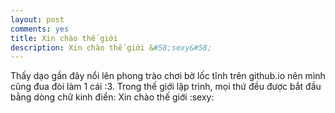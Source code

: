 ```yaml
---
layout: post
comments: yes
title: Xin chào thế giới
description: Xin chào thế giới &#58;sexy&#58;
---
```


Thấy dạo gần đây nổi lên phong trào chơi bờ lốc tĩnh trên github.io nên mình cũng đua đòi làm 1 cái :3. Trong thế giới lập trình, mọi thứ đều được bắt đầu bằng dòng chữ kinh điển: Xin chào thế giới :sexy:
